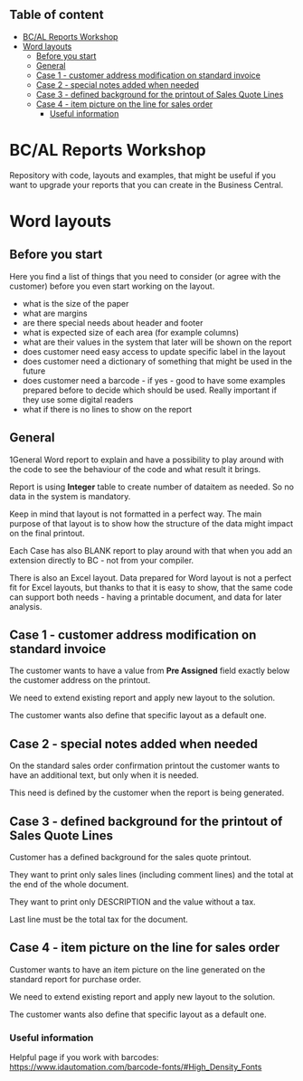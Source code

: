 ## Table of content
- [BC/AL Reports Workshop](#bcal-reports-workshop)
- [Word layouts](#word-layouts)
  - [Before you start](#before-you-start)
  - [General](#general)
  - [Case 1 - customer address modification on standard invoice](#case-1---customer-address-modification-on-standard-invoice)
  - [Case 2 - special notes added when needed](#case-2---special-notes-added-when-needed)
  - [Case 3 - defined background for the printout of Sales Quote Lines](#case-3---defined-background-for-the-printout-of-sales-quote-lines)
  - [Case 4 - item picture on the line for sales order](#case-4---item-picture-on-the-line-for-sales-order)
    - [Useful information](#useful-information)
  
# BC/AL Reports Workshop

Repository with code, layouts and examples, that might be useful if you want to upgrade your reports that you can create in the Business Central.

# Word layouts

## Before you start 
Here you find a list of things that you need to consider (or agree with the customer) before you even start working on the layout.

- what is the size of the paper
- what are margins
- are there special needs about header and footer
- what is expected size of each area (for example columns)
- what are their values in the system that later will be shown on the report 
- does customer need easy access to update specific label in the layout
- does customer need a dictionary of something that might be used in the future
- does customer need a barcode - if yes - good to have some examples prepared before to decide which should be used. Really important if they use some digital readers
- what if there is no lines to show on the report

## General

1General Word report to explain and have a possibility to play around with the code to see the behaviour of the code and what result it brings.

Report is using **Integer** table to create number of dataitem as needed. So no data in the system is mandatory.

Keep in mind that layout is not formatted in a perfect way. The main purpose of that layout is to show how the structure of the data might impact on the final printout.

Each Case has also BLANK report to play around with that when you add an extension directly to BC - not from your compiler.

There is also an Excel layout. Data prepared for Word layout is not a perfect fit for Excel layouts, but thanks to that it is easy to show, that the same code can support both needs - having a printable document, and data for later analysis.

## Case 1 - customer address modification on standard invoice

The customer wants to have a value from **Pre Assigned** field exactly below the customer address on the printout.

We need to extend existing report and apply new layout to the solution. 

The customer wants also define that specific layout as a default one.

## Case 2 - special notes added when needed

On the standard sales order confirmation printout the customer wants to have an additional text, but only when it is needed. 

This need is defined by the customer when the report is being generated.

## Case 3 - defined background for the printout of Sales Quote Lines

Customer has a defined background for the sales quote printout. 

They want to print only sales lines (including comment lines) and the total at the end of the whole document.

They want to print only DESCRIPTION and the value without a tax.

Last line must be the total tax for the document.

## Case 4 - item picture on the line for sales order

Customer wants to have an item picture on the line generated on the standard report for purchase order.

We need to extend existing report and apply new layout to the solution. 

The customer wants also define that specific layout as a default one.

### Useful information

Helpful page if you work with barcodes: https://www.idautomation.com/barcode-fonts/#High_Density_Fonts
